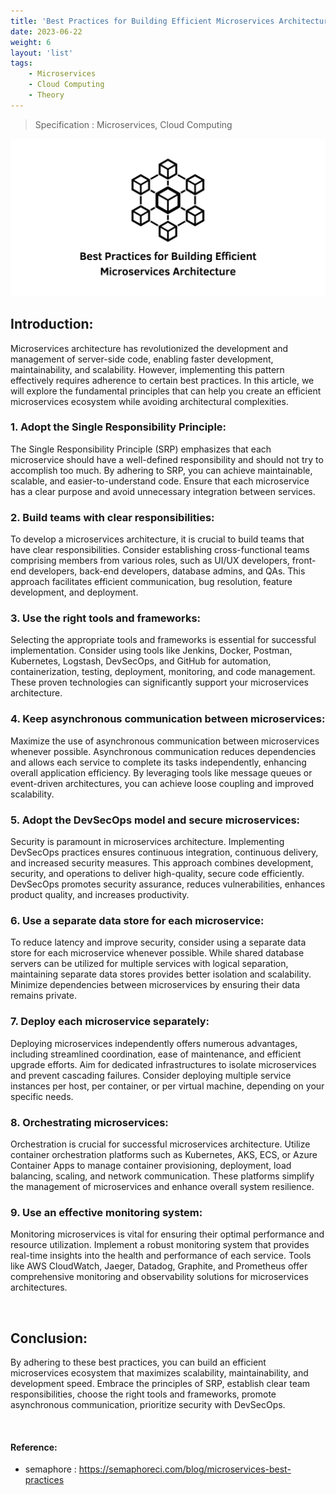 ```yaml
---
title: 'Best Practices for Building Efficient Microservices Architecture'
date: 2023-06-22
weight: 6
layout: 'list'
tags:
    - Microservices
    - Cloud Computing
    - Theory
---
```

> Specification : Microservices, Cloud Computing

![ms-theory](./images/micro-services.png)

## Introduction:
Microservices architecture has revolutionized the development and management of server-side code, enabling faster development, maintainability, and scalability. However, implementing this pattern effectively requires adherence to certain best practices. In this article, we will explore the fundamental principles that can help you create an efficient microservices ecosystem while avoiding architectural complexities.

### 1. Adopt the Single Responsibility Principle:
The Single Responsibility Principle (SRP) emphasizes that each microservice should have a well-defined responsibility and should not try to accomplish too much. By adhering to SRP, you can achieve maintainable, scalable, and easier-to-understand code. Ensure that each microservice has a clear purpose and avoid unnecessary integration between services.

### 2. Build teams with clear responsibilities:
To develop a microservices architecture, it is crucial to build teams that have clear responsibilities. Consider establishing cross-functional teams comprising members from various roles, such as UI/UX developers, front-end developers, back-end developers, database admins, and QAs. This approach facilitates efficient communication, bug resolution, feature development, and deployment.

### 3. Use the right tools and frameworks:
Selecting the appropriate tools and frameworks is essential for successful implementation. Consider using tools like Jenkins, Docker, Postman, Kubernetes, Logstash, DevSecOps, and GitHub for automation, containerization, testing, deployment, monitoring, and code management. These proven technologies can significantly support your microservices architecture.

### 4. Keep asynchronous communication between microservices:
Maximize the use of asynchronous communication between microservices whenever possible. Asynchronous communication reduces dependencies and allows each service to complete its tasks independently, enhancing overall application efficiency. By leveraging tools like message queues or event-driven architectures, you can achieve loose coupling and improved scalability.

### 5. Adopt the DevSecOps model and secure microservices:
Security is paramount in microservices architecture. Implementing DevSecOps practices ensures continuous integration, continuous delivery, and increased security measures. This approach combines development, security, and operations to deliver high-quality, secure code efficiently. DevSecOps promotes security assurance, reduces vulnerabilities, enhances product quality, and increases productivity.

### 6. Use a separate data store for each microservice:
To reduce latency and improve security, consider using a separate data store for each microservice whenever possible. While shared database servers can be utilized for multiple services with logical separation, maintaining separate data stores provides better isolation and scalability. Minimize dependencies between microservices by ensuring their data remains private.

### 7. Deploy each microservice separately:
Deploying microservices independently offers numerous advantages, including streamlined coordination, ease of maintenance, and efficient upgrade efforts. Aim for dedicated infrastructures to isolate microservices and prevent cascading failures. Consider deploying multiple service instances per host, per container, or per virtual machine, depending on your specific needs.

### 8. Orchestrating microservices:
Orchestration is crucial for successful microservices architecture. Utilize container orchestration platforms such as Kubernetes, AKS, ECS, or Azure Container Apps to manage container provisioning, deployment, load balancing, scaling, and network communication. These platforms simplify the management of microservices and enhance overall system resilience.

### 9. Use an effective monitoring system:
Monitoring microservices is vital for ensuring their optimal performance and resource utilization. Implement a robust monitoring system that provides real-time insights into the health and performance of each service. Tools like AWS CloudWatch, Jaeger, Datadog, Graphite, and Prometheus offer comprehensive monitoring and observability solutions for microservices architectures.

&nbsp;

## Conclusion:
By adhering to these best practices, you can build an efficient microservices ecosystem that maximizes scalability, maintainability, and development speed. Embrace the principles of SRP, establish clear team responsibilities, choose the right tools and frameworks, promote asynchronous communication, prioritize security with DevSecOps.

&nbsp;
#### Reference:
- semaphore : https://semaphoreci.com/blog/microservices-best-practices
